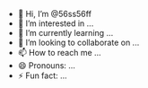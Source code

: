 - 👋 Hi, I’m @56ss56ff
- 👀 I’m interested in ...
- 🌱 I’m currently learning ...
- 💞️ I’m looking to collaborate on ...
- 📫 How to reach me ...
- 😄 Pronouns: ...
- ⚡ Fun fact: ...

<!---
56ss56ff/56ss56ff is a ✨ special ✨ repository because its `README.md` (this file) appears on your GitHub profile.
You can click the Preview link to take a look at your changes.
--->
